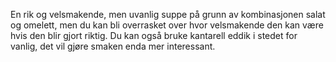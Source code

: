 En rik og velsmakende, men uvanlig suppe på grunn av kombinasjonen salat og omelett, men du kan bli overrasket over hvor velsmakende den kan være hvis den blir gjort riktig. Du kan også bruke kantarell eddik i stedet for vanlig, det vil gjøre smaken enda mer interessant.